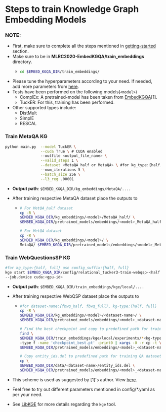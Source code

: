 # Steps to train Knowledge Graph Embedding Models 

### **NOTE:**
- First, make sure to complete all the steps mentioned in [getting-started](https://github.com/jishnujayakumar/MLRC2020-EmbedKGQA#get-started) section.
- Make sure to be in **MLRC2020-EmbedKGQA/train_embeddings** directory.
  - ```bash 
    cd $EMBED_KGQA_DIR/train_embeddings/
    ```
- Please tune the hyperparameters according to your need. If needed, add more parameters from [here](https://github.com/jishnujayakumar/MLRC2020-EmbedKGQA/blob/main/train_embeddings/main.py).
- Tests have been performed on the following models(`<model>`)
    - ComplEx: A pretrained-model has been taken from [EmbedKGQA](https://github.com/malllabiisc/EmbedKGQA#metaqa)[1].
    - TuckER: For this, training has been performed.
- Other supported types include: 
    - DistMult
    - SimplE
    - RESCAL  

### Train MetaQA KG

```bash
python main.py  --model TuckER \
                --cuda True \ # CUDA enabled
                --outfile <output_file_name> \
                --valid_steps 1 \
                --dataset <MetaQA_half or MetaQA> \ #for kg_type:{half, full} use dataset:{MetaQA_half, MetaQA}
                --num_iterations 5 \
                --batch_size 256 \
                --l3_reg .00001
```
- **Output path**: `$EMBED_KGQA_DIR/kg_embeddings/MetaQA/....`

- After training respective MetaQA dataset place the outputs to 
    -   ```bash
        # For MetQA_half dataset
        cp -R \
        $EMBED_KGQA_DIR/kg_embeddings/<model>/MetaQA_half/ \
        $EMBED_KGQA_DIR/pretrained_models/embeddings/<model>_MetaQA_half/
        
        # For MetQA dataset
        cp -R \
        $EMBED_KGQA_DIR/kg_embeddings/<model>/ \
        MetaQA/ $EMBED_KGQA_DIR/pretrained_models/embeddings/<model>_MetaQA_full/
        ```
### Train WebQuestionsSP KG

```bash
#for kg_type:{half, full} use config_suffix:{half, full}
kge start $EMBED_KGQA_DIR/config/relational_tucker3-train-webqsp-<half or full>.yaml \
--job.device cuda:<gpu-id>
```
- **Output path**: `$EMBED_KGQA_DIR/train_embeddings/kge/local/....`

- After training respective WebQSP dataset place the outputs to 
    -   ```bash
        #for dataset-name:{fbwq_half, fbwq_full}, kg-type:{half, full}
        cp -R \
        $EMBED_KGQA_DIR/kg_embeddings/<model>/<dataset-name>/ \
        $EMBED_KGQA_DIR/pretrained_models/embeddings/<model>_<dataset-name>/

        # Find the best checkpoint and copy to predefined path for training QA dataset, NOTE: Don't remove '*' prior to <kg-type>
        find \
        $EMBED_KGQA_DIR/train_embeddings/kge/local/experiments/*<kg-type> \
        -type f -name 'checkpoint_best.pt' -print0 | xargs -0 -r cp -t \
        $EMBED_KGQA_DIR/pretrained_models/embeddings/<model>_<dataset-name>/

        # Copy entity_ids.del to predefined path for training QA dataset
        cp \
        $EMBED_KGQA_DIR/data/<dataset-name>/entity_ids.del \
        $EMBED_KGQA_DIR/pretrained_models/embeddings/<model>_<dataset-name>/
        ```

- This scheme is used as suggested by [1]'s author. View [here](https://github.com/malllabiisc/EmbedKGQA#webquestionssp).
- Feel free to try out different parameters mentioned in config/*.yaml as per your need.
- See [LibKGE](https://github.com/uma-pi1/kge) for more details regarding the `kge` tool.

